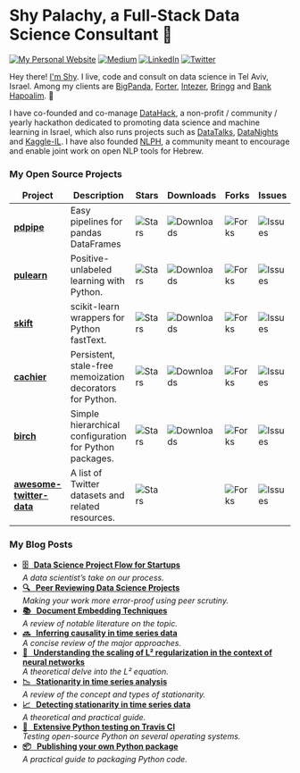 <h1> Shy Palachy, a Full-Stack Data Science Consultant  🦌 </h1>
<p> <a href="https://www.shaypalachy.com/" target="_blank"><img alt="My Personal Website" src="https://img.shields.io/badge/-My--Homepage-2e8b57?logo=nones&style=for-the-badge" /></a> <a href="https://medium.com/@shay.palachy" target="_blank"><img alt="Medium" src="https://img.shields.io/badge/medium-%2312100E.svg?&style=for-the-badge&logo=medium&logoColor=white" /></a> <a href="https://www.linkedin.com/in/shaypalachy/" target="_blank"><img alt="LinkedIn" src="https://img.shields.io/badge/linkedin-%230077B5.svg?&style=for-the-badge&logo=linkedin&logoColor=white" /></a>  <a href="https://twitter.com/shaypal5" target="_blank"><img alt="Twitter" src="https://img.shields.io/badge/twitter-%231DA1F2.svg?&style=for-the-badge&logo=twitter&logoColor=white" /></a>
</p>

<p>Hey there! <a href="http://www.shaypalachy.com/">I'm Shy</a>. I live, code and consult on data science in Tel Aviv, Israel. Among my clients are <a href="https://www.bigpanda.io/">BigPanda</a>, <a href="https://www.forter.com/">Forter</a>, <a href="https://www.intezer.com/">Intezer</a>, <a href="https://www.bringg.com/">Bringg</a> and <a href="https://www.bankhapoalim.com/en">Bank Hapoalim</a>. 🙂

I have co-founded and co-manage <a href="https://datahack.org.il/">DataHack</a>, a non-profit / community / yearly hackathon dedicated to promoting data science and machine learning in Israel, which also runs projects such as <a href="https://www.meetup.com/DataHack/">DataTalks</a>, <a href="https://www.youtube.com/playlist?list=PLZYkt7161wELj7tRByroEgEqnuhU637Vq">DataNights</a> and <a href="https://www.facebook.com/groups/kaggleil/">Kaggle-IL<a/>. I have also founded <a href="https://www.facebook.com/groups/157877988136954/">NLPH</a>, a community meant to encourage and enable joint work on open NLP tools for Hebrew.

</p>

<!-- [![Shay's github stats](https://github-readme-stats.vercel.app/api?username=shaypal5)](https://github.com/anuraghazra/github-readme-stats) -->

<h3>My Open Source Projects</h3>
<table>
  <thead align="center">
    <tr border: none;>
      <td><b>Project</b></td>
      <td><b>Description</b></td>
      <td><b>Stars</b></td>
      <td><b>Downloads</b></td>
      <td><b>Forks</b></td>
      <td><b>Issues</b></td>
      <td><b>PRs</b></td>
    </tr>
  </thead>
  <tbody>
    <tr>
      <td><a href="https://pdpipe.github.io/pdpipe/" target="_blank"><b>pdpipe</b></a></td>
      <td>Easy pipelines for pandas DataFrames</td>
      <td><img alt="Stars" src="https://img.shields.io/github/stars/pdpipe/pdpipe?style=flat-square&labelColor=343b41&label=*"/></td>
      <td><img alt="Downloads" src="https://pepy.tech/badge/pdpipe"/></td>
      <td><img alt="Forks" src="https://img.shields.io/github/forks/pdpipe/pdpipe?style=flat-square&labelColor=343b41&label=Y"/></td>
      <td><img alt="Issues" src="https://img.shields.io/github/issues/pdpipe/pdpipe?style=flat-square&labelColor=343b41&label=!"/></td>	    
      <td><img alt="Pull Requests" src="https://img.shields.io/github/issues-pr/pdpipe/pdpipe?style=flat-square&labelColor=343b41&label=PRs"/></td>
    </tr>
    <tr>
      <td><a href="https://pulearn.github.io/pulearn/" target="_blank"><b>pulearn</b></a></td>
      <td>Positive-unlabeled learning with Python.</td>
      <td><img alt="Stars" src="https://img.shields.io/github/stars/pulearn/pulearn?style=flat-square&labelColor=343b41&label=*"/></td>
      <td><img alt="Downloads" src="https://pepy.tech/badge/pulearn"/></td>
      <td><img alt="Forks" src="https://img.shields.io/github/forks/pulearn/pulearn?style=flat-square&labelColor=343b41&label=Y"/></td>
      <td><img alt="Issues" src="https://img.shields.io/github/issues/pulearn/pulearn?style=flat-square&labelColor=343b41&label=!"/></td>        
      <td><img alt="Pull Requests" src="https://img.shields.io/github/issues-pr/pulearn/pulearn?style=flat-square&labelColor=343b41&label=PRs"/></td>
    </tr>
    <tr>
      <td><a href="https://github.com/shaypal5/skift" target="_blank"><b>skift</b></a></td>
      <td>scikit-learn wrappers for Python fastText.</td>
      <td><img alt="Stars" src="https://img.shields.io/github/stars/shaypal5/skift?style=flat-square&labelColor=343b41&label=*"/></td>
      <td><img alt="Downloads" src="https://pepy.tech/badge/skift"/></td>
      <td><img alt="Forks" src="https://img.shields.io/github/forks/shaypal5/skift?style=flat-square&labelColor=343b41&label=Y"/></td>
      <td><img alt="Issues" src="https://img.shields.io/github/issues/shaypal5/skift?style=flat-square&labelColor=343b41&label=!"/></td>        
      <td><img alt="Pull Requests" src="https://img.shields.io/github/issues-pr/shaypal5/skift?style=flat-square&labelColor=343b41&label=PRs"/></td>
    </tr>
    <tr>
      <td><a href="https://github.com/shaypal5/cachier" target="_blank"><b>cachier</b></a></td>
      <td>Persistent, stale-free memoization decorators for Python.</td>
      <td><img alt="Stars" src="https://img.shields.io/github/stars/shaypal5/cachier?style=flat-square&labelColor=343b41&label=*"/></td>
      <td><img alt="Downloads" src="https://pepy.tech/badge/cachier"/></td>
      <td><img alt="Forks" src="https://img.shields.io/github/forks/shaypal5/cachier?style=flat-square&labelColor=343b41&label=Y"/></td>
      <td><img alt="Issues" src="https://img.shields.io/github/issues/shaypal5/cachier?style=flat-square&labelColor=343b41&label=!"/></td>        
      <td><img alt="Pull Requests" src="https://img.shields.io/github/issues-pr/shaypal5/cachier?style=flat-square&labelColor=343b41&label=PRs"/></td>
    </tr>
    <tr>
      <td><a href="https://github.com/shaypal5/birch" target="_blank"><b>birch</b></a></td>
      <td>Simple hierarchical configuration for Python packages.</td>
      <td><img alt="Stars" src="https://img.shields.io/github/stars/shaypal5/birch?style=flat-square&labelColor=343b41&label=*"/></td>
      <td><img alt="Downloads" src="https://pepy.tech/badge/birch"/></td>
      <td><img alt="Forks" src="https://img.shields.io/github/forks/shaypal5/birch?style=flat-square&labelColor=343b41&label=Y"/></td>
      <td><img alt="Issues" src="https://img.shields.io/github/issues/shaypal5/birch?style=flat-square&labelColor=343b41&label=!"/></td>        
      <td><img alt="Pull Requests" src="https://img.shields.io/github/issues-pr/shaypal5/birch?style=flat-square&labelColor=343b41&label=PRs"/></td>
    </tr>
    <tr>
      <td><a href="https://github.com/shaypal5/awesome-twitter-data" target="_blank"><b>awesome-twitter-data</b></a></td>
      <td>A list of Twitter datasets and related resources.</td>
      <td><img alt="Stars" src="https://img.shields.io/github/stars/shaypal5/awesome-twitter-data?style=flat-square&labelColor=343b41&label=*"/></td>
      <td></td>
      <td><img alt="Forks" src="https://img.shields.io/github/forks/shaypal5/awesome-twitter-data?style=flat-square&labelColor=343b41&label=Y"/></td>
      <td><img alt="Issues" src="https://img.shields.io/github/issues/shaypal5/awesome-twitter-data?style=flat-square&labelColor=343b41&label=!"/></td>        
      <td><img alt="Pull Requests" src="https://img.shields.io/github/issues-pr/shaypal5/awesome-twitter-data?style=flat-square&labelColor=343b41&label=PRs"/></td>
    </tr>

  </tbody>
</table>

<h3>My Blog Posts</h3>
<ul>
  <li><a href="https://towardsdatascience.com/data-science-project-flow-for-startups-282a93d4508d?source=friends_link&sk=7c29bb9683e4c3564d92d89d31a666d1" target="_blank"><b>🗄 &nbsp; Data Science Project Flow for Startups</b></a><br/><i>A data scientist’s take on our process.</i></li>
  
  <li><a href="https://medium.com/@shay.palachy/peer-reviewing-data-science-projects-7bfbc2919724?source=friends_link&sk=914d618224f713cbcabf1f6ead3ba3d9" target="_blank"><b>🔍 &nbsp; Peer Reviewing Data Science Projects</b></a><br/><i>Making your work more error-proof using peer scrutiny.</i></li>
  
  <li><a href="https://towardsdatascience.com/document-embedding-techniques-fed3e7a6a25d?source=friends_link&sk=158194696b5fe4cad9605f4648eb2a83" target="_blank"><b>📚 &nbsp; Document Embedding Techniques</b></a><br/><i>A review of notable literature on the topic.</i></li>
  
  <li><a href="https://medium.com/@shay.palachy/inferring-causality-in-time-series-data-b8b75fe52c46?source=friends_link&sk=37de8f0c1ab78e04d3a5cf1cdc5f3282" target="_blank"><b>🔜 &nbsp; Inferring causality in time series data</b></a><br/><i>A concise review of the major approaches.</i></li>
  
  <li><a href="https://towardsdatascience.com/understanding-the-scaling-of-l%C2%B2-regularization-in-the-context-of-neural-networks-e3d25f8b50db?source=friends_link&sk=134172b5e9624f873ba6421197fb7bd6" target="_blank"><b>🧠 &nbsp; Understanding the scaling of L² regularization in the context of neural networks</b></a><br/><i>A theoretical delve into the L² equation.</i></li>
  
  <li><a href="https://towardsdatascience.com/stationarity-in-time-series-analysis-90c94f27322?source=friends_link&sk=df86eb7d8554c811da2e5dc77b72f53b" target="_blank"><b>📉 &nbsp; Stationarity in time series analysis</b></a><br/><i>A review of the concept and types of stationarity.</i></li>
  
  <li><a href="https://towardsdatascience.com/detecting-stationarity-in-time-series-data-d29e0a21e638?source=friends_link&sk=20318fcda95bc6be337f3d0740bc97d0" target="_blank"><b>📈 &nbsp; Detecting stationarity in time series data</b></a><br/><i>A theoretical and practical guide.</i></li>
  
  <li><a href="https://towardsdatascience.com/extensive-python-testing-on-travis-ci-4c24db9bf961?source=friends_link&sk=1f802db87726e285bc92b2f78c523045" target="_blank"><b>🧪 &nbsp; Extensive Python testing on Travis CI</b></a><br/><i>Testing open-source Python on several operating systems.</i></li>
  
  <li><a href="https://towardsdatascience.com/publishing-your-own-python-package-3762f0d268ec?source=friends_link&sk=2367f72c162c26862b1b843aa3b0ed95" target="_blank"><b>📦 &nbsp; Publishing your own Python package</b></a><br/><i>A practical guide to packaging Python code.</i></li>
</ul>

[comment]: <> (Everything in https://simpleicons.org/ can be included in the ?logo= part of the medium badges)
